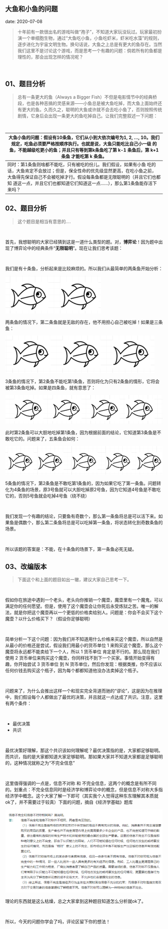  
##	大鱼和小鱼的问题
date:	2020-07-08
 

> 十年前有一款很出名的游戏叫做“孢子”，不知道大家玩没玩过。玩家最初扮演一个单细胞生物，通过“大鱼吃小鱼，小鱼吃虾米，虾米吃水藻”的规则，逐步进化为宇宙文明生物。换句话说，大鱼之上总是有更大的鱼存在。当然我们这里不是讨论这个游戏，而是思考一个有趣的问题：倘若所有的鱼都是理性的，那会出现怎样的情况呢？

 <br/>

## 01、题目分析

> 总有一条更大的鱼（Always a Bigger Fish）不但是电影情节中的经典桥段，也是各种恶搞的灵感来源——小鱼总是被大鱼吃掉，而大鱼上面始终还有更大的鱼。久而久之，聪明的大鱼或许就不会去吃小鱼了，否则按照传统剧情，它身后会出现一条更大的鱼吃掉自己。让我们完整叙述一下问题：

<br/>

| 大鱼小鱼的问题：假设有10条鱼，它们从小到大依次编号为1, 2, …, 10。我们规定，吃鱼必须要严格按顺序执行。也就是说，大鱼只能吃比自己小一级 的鱼，不能越级吃更小的鱼；并且只有等到第k条鱼吃了第 k-1 条鱼后，第 k+1条鱼 才能吃第 k 条鱼。 |
| ------------------------------------------------------------ |
| 同时：第1条鱼则啥都不能吃，只有被吃的份儿。我们假设，如果有小鱼 吃的话，大鱼肯定不会放过；但是，保全性命的优先级显然更高，在吃小鱼之前， 大鱼得先保证自己不会被吃掉才行。假设每条鱼都是无限聪明的（并且它们也都知 道这一点，并且它们也都知道它们知道这一点……），那么第1条鱼能存活下来吗？ |

## 02、题目分析

> 这个题目是相当有意思的....

<br/>

首先，我想聪明的大家已经猜到这是一道什么类型的题。对，**博弈论**！因为题中出现了博弈论中的经典条件“**无限聪明**”。现在让我们思考该题：

<br/>

我们是有十条鱼，分析起来是比较麻烦的。所以我们从最简单的两条鱼开始分析：

<img src="./610/1.jpg" alt="PNG" style="zoom: 80%;" />

两条鱼的情况下，第二条鱼就是无敌的存在，他不用担心自己被吃掉！如果是三条鱼：

<img src="./610/2.jpg" alt="PNG" style="zoom: 80%;" />

3条鱼的情况下，第2条鱼不能吃第1条鱼，否则将化为只有2条鱼的情形，它将会被第3条鱼吃掉。如果是四条鱼，就有意思了：

<img src="./610/3.jpg" alt="PNG" style="zoom: 80%;" />

此时第2条鱼可以大胆地吃掉第1条鱼，因为根据前面的结论，它知道第3条鱼是不敢吃它的。问题来了，五条鱼会如何：

<img src="./610/4.jpg" alt="PNG" style="zoom: 80%;" />

5条鱼的情况下，第2条鱼是不敢吃第1条鱼的，因为如果它吃了第一条鱼。问题转化为4条鱼的场景，原3号鱼就可以大胆吃掉原2号鱼，因为它知道4号鱼是不敢吃它的，否则5号鱼就会吃掉4号鱼（绕不绕）

<br/>

我们发现一个有趣的结论，只要鱼有奇数个，那么第一条鱼将总是可以活下来。如果鱼是偶数个，那么第二条鱼将总是可以吃掉第一条鱼，将状态转化到奇数条鱼的场景。

<br/>

所以该题的答案是：不能，在十条鱼的场景下，第一条鱼必死无疑。

## 03、改编版本

> 下面这个和上面的题目如出一辙，建议大家自己思考一下。

<br/>

假如你在旅途中遇到一个老头，老头向你推销一个魔壶，魔壶里有一个魔鬼，可以满足你的任何愿望。但是，使用了这个魔壶会让你死后永受炼狱之苦。唯一的解法，就是你把这个魔壶再以一个更低的价格卖给别人。问题是：你会不会买下这个魔壶？以什么价格买下？（假设你足够聪明）

<br/>

简单分析一下这个问题：因为我们并不知道用什么价格来买这个魔壶，所以自然是从最小的价格还是尝试，假设我们用最小的货币单位 1 来购买这个魔壶，那么这个魔壶将永远都不能卖给下一个人，所以 1 货币单位 肯定是不行的。那么现在我们使用 2 货币单位来购买这个魔壶，你同样找不到下一个买家。事情开始变得有趣，你开始尝试 3 货币单位 到 N 货币单位，然后你发现：根据类推，你不应该以任何价钱去购买这个瓶子，因为每个都都知道他没办法卖掉这个瓶子。

<br/>

问题来了，为什么会推出这样一个和现实完全背道而驰的“谬论”，这是因为在推理中，我们假设每个人都做出了最优的决策，并且就这一点达成了共识。注意，这里有两个条件：

<br/>

- 最优决策
- 共识

<br/>

最优决策好理解，那这个共识该如何理解呢？最优决策指的是，大家都足够聪明。而共识，指的是大家都知道大家足够聪明。那如果大家并不知道大家都是足够聪明的，这种情况就称之为“不完全信息”

<br/>

这里值得强调的一点是，信息不对称 和 不完全信息，这两个的概念是有所不同的。划重点：不完全信息同时是经济学和博弈论中的概念，但是信息不对称大多指经济学中概念。这个大家了解一下即可（其实我个人觉得这种东东理解其本质就ok了，并不需要过于较真）下面的问题，摘自《经济学基础》题库

<img src="./610/5.jpg" alt="PNG" style="zoom: 80%;" />

理论的东西就是这么枯燥，总之大家拿到这种题目知道怎么分析就ok了。

 <br/>

所以，今天的问题你学会了吗，评论区留下你的想法！

